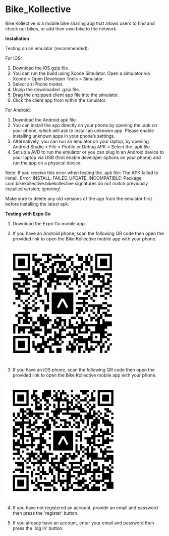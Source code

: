 # Bike_Kollective

Bike Kollective is a mobile bike sharing app that allows users
to find and check out bikes, or add their own bike to the network.


**Installation**

Testing on an emulator (recommended):

For iOS:
  1. Download the iOS gzip file. 
  2. You can run the build using Xcode Simulator. Open a simulator via Xcode > Open Developer Tools > Simulator. 
  3. Select an iPhone model. 
  4. Unzip the downloaded .gzip file. 
  5. Drag the unzipped client app file into the simulator. 
  6. Click the client app from within the simulator.

For Android:
  1. Download the Android apk file. 
  2. You can install the app directly on your phone by opening the .apk on your phone, which will ask to install an unknown app. Please enable installing unknown apps in your      phone’s settings. 
  3. Alternatively, you can run an emulator on your laptop, by opening Android Studio > File > Profile or Debug APK > Select the .apk file. 
  4. Set up a AVD to run the emulator or you can plug in an Android device to your laptop via USB (first enable developer options on your phone) and run the app on a physical      device. 

Note: 
If you receive this error when testing the .apk file: 
The APK failed to install.
Error: INSTALL_FAILED_UPDATE_INCOMPATIBLE: Package com.bikekollective.bikekollective signatures do not match previously installed version; ignoring!

Make sure to delete any old versions of the app from the emulator first before installing the latest apk.

**Testing with Expo Go**

1. Download the Expo Go mobile app.

2. If you have an Android phone, scan the following QR code then open the provided link to open the Bike Kollective mobile app with your phone. 

![bike_collective_qr_droid.png](./tests/qr/bike_collective_qr_droid.png)

3. If you have an iOS phone, scan the following QR code then open the provided link to open the Bike Kollective mobile app with your phone. 

![bike_collective_qr_ios.png](./tests/qr/bike_collective_qr_ios.png)

4. If you have not registered an account, provide an email and password then press the 'register' button.

5. If you already have an account, enter your email and password then press the 'log in' button.
